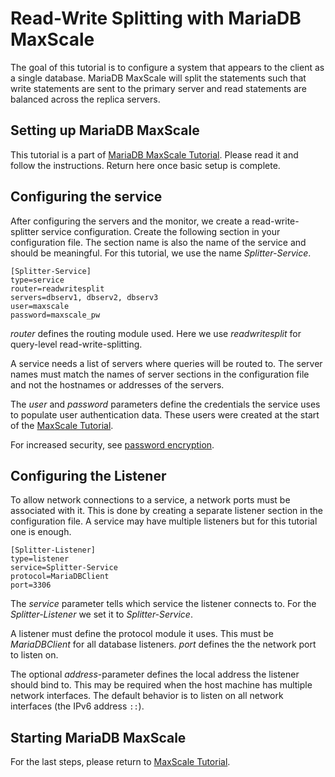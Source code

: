 # Read-Write Splitting with MariaDB MaxScale

The goal of this tutorial is to configure a system that appears to the client as a single
database. MariaDB MaxScale will split the statements such that write statements are sent
to the primary server and read statements are balanced across the replica servers.

## Setting up MariaDB MaxScale

This tutorial is a part of [MariaDB MaxScale Tutorial](MaxScale-Tutorial.md).
Please read it and follow the instructions. Return here once basic setup is complete.

## Configuring the service

After configuring the servers and the monitor, we create a read-write-splitter service
configuration. Create the following section in your configuration file. The section name
is also the name of the service and should be meaningful. For this tutorial, we use the
name *Splitter-Service*.

```
[Splitter-Service]
type=service
router=readwritesplit
servers=dbserv1, dbserv2, dbserv3
user=maxscale
password=maxscale_pw
```
*router* defines the routing module used. Here we use *readwritesplit* for
query-level read-write-splitting.

A service needs a list of servers where queries will be routed to. The server names must
match the names of server sections in the configuration file and not the hostnames or
addresses of the servers.

The *user* and *password* parameters define the credentials the service uses to populate
user authentication data. These users were created at the start of the
[MaxScale Tutorial](MaxScale-Tutorial.md).

For increased security, see [password encryption](Encrypting-Passwords.md).

## Configuring the Listener

To allow network connections to a service, a network ports must be associated with it.
This is done by creating a separate listener section in the configuration file. A service
may have multiple listeners but for this tutorial one is enough.

```
[Splitter-Listener]
type=listener
service=Splitter-Service
protocol=MariaDBClient
port=3306
```

The *service* parameter tells which service the listener connects to. For the
*Splitter-Listener* we set it to *Splitter-Service*.

A listener must define the protocol module it uses. This must be *MariaDBClient* for all
database listeners. *port* defines the the network port to listen on.

The optional *address*-parameter defines the local address the listener should bind to.
This may be required when the host machine has multiple network interfaces. The
default behavior is to listen on all network interfaces (the IPv6 address `::`).

## Starting MariaDB MaxScale

For the last steps, please return to [MaxScale Tutorial](MaxScale-Tutorial.md).
